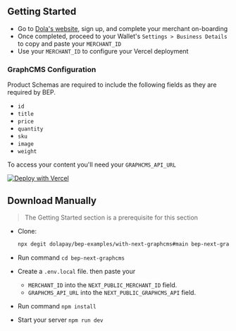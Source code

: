 ## Getting Started

- Go to [Dola's website](https://dola.me/), sign up, and complete your merchant on-boarding
- Once completed, proceed to your Wallet's `Settings > Business Details` to copy and paste your `MERCHANT_ID`
- Use your `MERCHANT_ID` to configure your Vercel deployment

### GraphCMS Configuration

Product Schemas are required to include the following fields as they are required by BEP.

- `id`
- `title`
- `price`
- `quantity`
- `sku`
- `image`
- `weight`

To access your content you'll need your `GRAPHCMS_API_URL`

[![Deploy with Vercel](https://vercel.com/button)](https://vercel.com/new/git/external?repository-url=https%3A%2F%2Fgithub.com%2Fsurgieboi%2Fbep-examples%2Ftree%2Fmain%2Fwith-next-graphcms&env=NEXT_PUBLIC_MERCHANT_ID,NEXT_PUBLIC_GRAPHCMS_API&envDescription=Your%20Merchant%20ID&envLink=https%3A%2F%2Fgithub.com%2Fsurgieboi%2Fbep-examples%2Ftree%2Fmain%2Fwith-next-graphcms%23getting-started)

## Download Manually

> The Getting Started section is a prerequisite for this section

- Clone:

  ```bash
  npx degit dolapay/bep-examples/with-next-graphcms#main bep-next-graphcms
  ```

- Run command `cd bep-next-graphcms`
- Create a `.env.local` file. then paste your
  - `MERCHANT_ID` into the `NEXT_PUBLIC_MERCHANT_ID` field.
  - `GRAPHCMS_API_URL` into the `NEXT_PUBLIC_GRAPHCMS_API` field.
- Run command `npm install`
- Start your server `npm run dev`
